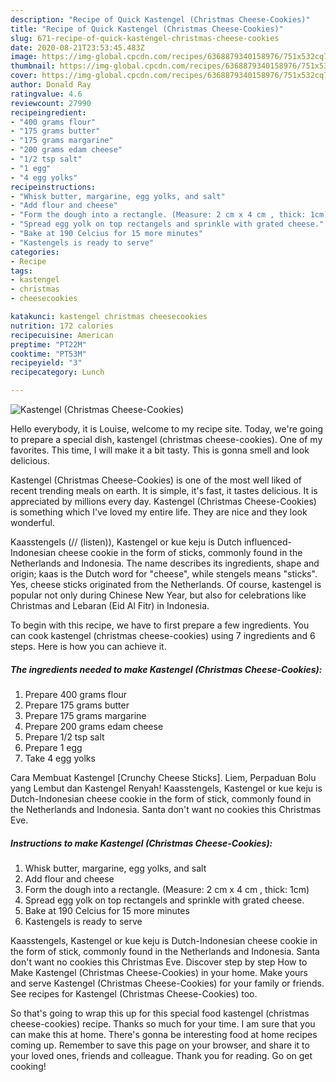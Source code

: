 ```yaml
---
description: "Recipe of Quick Kastengel (Christmas Cheese-Cookies)"
title: "Recipe of Quick Kastengel (Christmas Cheese-Cookies)"
slug: 671-recipe-of-quick-kastengel-christmas-cheese-cookies
date: 2020-08-21T23:53:45.483Z
image: https://img-global.cpcdn.com/recipes/6368879340158976/751x532cq70/kastengel-christmas-cheese-cookies-recipe-main-photo.jpg
thumbnail: https://img-global.cpcdn.com/recipes/6368879340158976/751x532cq70/kastengel-christmas-cheese-cookies-recipe-main-photo.jpg
cover: https://img-global.cpcdn.com/recipes/6368879340158976/751x532cq70/kastengel-christmas-cheese-cookies-recipe-main-photo.jpg
author: Donald Ray
ratingvalue: 4.6
reviewcount: 27990
recipeingredient:
- "400 grams flour"
- "175 grams butter"
- "175 grams margarine"
- "200 grams edam cheese"
- "1/2 tsp salt"
- "1 egg"
- "4 egg yolks"
recipeinstructions:
- "Whisk butter, margarine, egg yolks, and salt"
- "Add flour and cheese"
- "Form the dough into a rectangle. (Measure: 2 cm x 4 cm , thick: 1cm)"
- "Spread egg yolk on top rectangels and sprinkle with grated cheese."
- "Bake at 190 Celcius for 15 more minutes"
- "Kastengels is ready to serve"
categories:
- Recipe
tags:
- kastengel
- christmas
- cheesecookies

katakunci: kastengel christmas cheesecookies 
nutrition: 172 calories
recipecuisine: American
preptime: "PT22M"
cooktime: "PT53M"
recipeyield: "3"
recipecategory: Lunch

---
```



![Kastengel (Christmas Cheese-Cookies)](https://img-global.cpcdn.com/recipes/6368879340158976/751x532cq70/kastengel-christmas-cheese-cookies-recipe-main-photo.jpg)

Hello everybody, it is Louise, welcome to my recipe site. Today, we're going to prepare a special dish, kastengel (christmas cheese-cookies). One of my favorites. This time, I will make it a bit tasty. This is gonna smell and look delicious.

Kastengel (Christmas Cheese-Cookies) is one of the most well liked of recent trending meals on earth. It is simple, it's fast, it tastes delicious. It is appreciated by millions every day. Kastengel (Christmas Cheese-Cookies) is something which I've loved my entire life. They are nice and they look wonderful.

Kaasstengels (// (listen)), Kastengel or kue keju is Dutch influenced-Indonesian cheese cookie in the form of sticks, commonly found in the Netherlands and Indonesia. The name describes its ingredients, shape and origin; kaas is the Dutch word for &#34;cheese&#34;, while stengels means &#34;sticks&#34;. Yes, cheese sticks originated from the Netherlands. Of course, kastengel is popular not only during Chinese New Year, but also for celebrations like Christmas and Lebaran (Eid Al Fitr) in Indonesia.


To begin with this recipe, we have to first prepare a few ingredients. You can cook kastengel (christmas cheese-cookies) using 7 ingredients and 6 steps. Here is how you can achieve it.

<!--inarticleads1-->

##### The ingredients needed to make Kastengel (Christmas Cheese-Cookies):

1. Prepare 400 grams flour
1. Prepare 175 grams butter
1. Prepare 175 grams margarine
1. Prepare 200 grams edam cheese
1. Prepare 1/2 tsp salt
1. Prepare 1 egg
1. Take 4 egg yolks


Cara Membuat Kastengel [Crunchy Cheese Sticks]. Liem, Perpaduan Bolu yang Lembut dan Kastengel Renyah! Kaasstengels, Kastengel or kue keju is Dutch-Indonesian cheese cookie in the form of stick, commonly found in the Netherlands and Indonesia. Santa don&#39;t want no cookies this Christmas Eve. 

<!--inarticleads2-->

##### Instructions to make Kastengel (Christmas Cheese-Cookies):

1. Whisk butter, margarine, egg yolks, and salt
1. Add flour and cheese
1. Form the dough into a rectangle. (Measure: 2 cm x 4 cm , thick: 1cm)
1. Spread egg yolk on top rectangels and sprinkle with grated cheese.
1. Bake at 190 Celcius for 15 more minutes
1. Kastengels is ready to serve


Kaasstengels, Kastengel or kue keju is Dutch-Indonesian cheese cookie in the form of stick, commonly found in the Netherlands and Indonesia. Santa don&#39;t want no cookies this Christmas Eve. Discover step by step How to Make Kastengel (Christmas Cheese-Cookies) in your home. Make yours and serve Kastengel (Christmas Cheese-Cookies) for your family or friends. See recipes for Kastengel (Christmas Cheese-Cookies) too. 

So that's going to wrap this up for this special food kastengel (christmas cheese-cookies) recipe. Thanks so much for your time. I am sure that you can make this at home. There's gonna be interesting food at home recipes coming up. Remember to save this page on your browser, and share it to your loved ones, friends and colleague. Thank you for reading. Go on get cooking!
